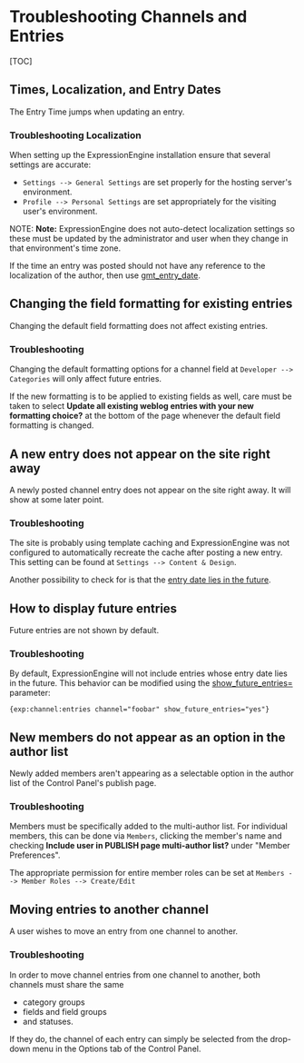 <!--
    This source file is part of the open source project
    ExpressionEngine User Guide (https://github.com/ExpressionEngine/ExpressionEngine-User-Guide)

    @link      https://expressionengine.com/
    @copyright Copyright (c) 2003-2020, Packet Tide, LLC (https://packettide.com)
    @license   https://expressionengine.com/license Licensed under Apache License, Version 2.0
-->

# Troubleshooting Channels and Entries

[TOC]

## Times, Localization, and Entry Dates

The Entry Time jumps when updating an entry.

### Troubleshooting Localization

When setting up the ExpressionEngine installation ensure that several settings are accurate:

- `Settings --> General Settings` are set properly for the hosting server's environment.
- `Profile --> Personal Settings` are set appropriately for the visiting user's environment.

NOTE: **Note:** ExpressionEngine does not auto-detect localization settings so these must be updated by the administrator and user when they change in that environment's time zone.

If the time an entry was posted should not have any reference to the localization of the author, then use [gmt_entry_date](channels/entries.md#gmt_entry_date).

## Changing the field formatting for existing entries

Changing the default field formatting does not affect existing entries.

### Troubleshooting

Changing the default formatting options for a channel field at `Developer --> Categories` will only affect future entries.

If the new formatting is to be applied to existing fields as well, care must be taken to select **Update all existing weblog entries with your new formatting choice?** at the bottom of the page whenever the default field formatting is changed.

## A new entry does not appear on the site right away

A newly posted channel entry does not appear on the site right away. It will show at some later point.

### Troubleshooting

The site is probably using template caching and ExpressionEngine was not configured to automatically recreate the cache after posting a new entry. This setting can be found at `Settings --> Content & Design`.

Another possibility to check for is that the [entry date lies in the future](#how-to-display-future-entries).

## How to display future entries

Future entries are not shown by default.

### Troubleshooting

By default, ExpressionEngine will not include entries whose entry date lies in the future. This behavior can be modified using the [show_future_entries=](channels/entries.md#show_future_entries) parameter:

    {exp:channel:entries channel="foobar" show_future_entries="yes"}

## New members do not appear as an option in the author list

Newly added members aren't appearing as a selectable option in the author list of the Control Panel's publish page.

### Troubleshooting

Members must be specifically added to the multi-author list. For individual members, this can be done via `Members`, clicking the member's name and checking **Include user in PUBLISH page multi-author list?** under "Member Preferences".

The appropriate permission for entire member roles can be set at `Members --> Member Roles --> Create/Edit`

## Moving entries to another channel

A user wishes to move an entry from one channel to another.

### Troubleshooting

In order to move channel entries from one channel to another, both channels must share the same

- category groups
- fields and field groups
- and statuses.

If they do, the channel of each entry can simply be selected from the drop-down menu in the Options tab of the Control Panel.
